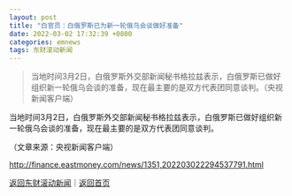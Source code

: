 ```yaml
---
layout: post
title: "白官员：白俄罗斯已为新一轮俄乌会谈做好准备"
date: 2022-03-02 17:32:39 +0800
categories: emnews
tags: 东财滚动新闻
---
```

> 当地时间3月2日，白俄罗斯外交部新闻秘书格拉兹表示，白俄罗斯已做好组织新一轮俄乌会谈的准备，现在最主要的是双方代表团同意谈判。（央视新闻客户端）

<p>当地时间3月2日，白俄罗斯外交部新闻秘书格拉兹表示，白俄罗斯已做好组织新一轮俄乌会谈的准备，现在最主要的是双方代表团同意谈判。</p><p class="em_media">（文章来源：央视新闻客户端）</p>

<http://finance.eastmoney.com/news/1351,202203022294537791.html>

[返回东财滚动新闻](//finews.withounder.com/emnews/)｜[返回首页](//finews.withounder.com/)